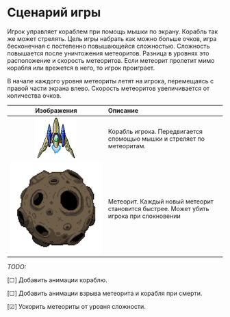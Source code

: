 # Сценарий игры <!-- omit in toc -->

Игрок управляет кораблем при помощь мышки по экрану. Корабль так же может стрелять.
Цель игры набрать как можно больше очков, игра бесконечная с постепенно повышающейся сложностью.
Сложность повышается после уничтожения метеоритов.
Разница в уровнях это расположение и скорость метеоритов.
Если метеорит пролетит мимо корабля или врежется в него, то игрок проиграет.

В начале каждого уровня метеориты летят на игрока, перемещаясь с правой
части экрана влево. Скорость метеоритов увеличивается от количества очков.

|             Изображения             | Описание                                                                                                                                                |
| :------------------------------:    | :------------------------------------------------------------------------------------------------------------------------------------------------------ |
| ![starship](scenario/starship.gif)  | Корабль игрока. Передвигается спомощью мышки и стреляет по метеоритам.                                          |
| ![boulder](scenario/boulder.png)    | Метеорит. Каждый новый метеорит становится быстрее. Может убить игрока при слокновении                                

_TODO:_

[&#9744;] Добавить анимации кораблю.

[&#9744;] Добавить анимации взрыва метеорита и корабля при смерти.

[&#9745;] Ускорить метеориты от уровня сложности.
